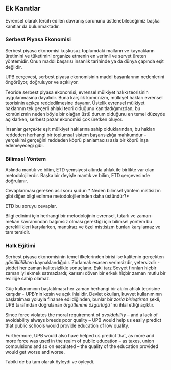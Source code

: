 ## Ek Kanıtlar

Evrensel olarak tercih edilen davranış sorununu üstlenebileceğimiz başka kanıtlar da bulunmaktadır.

### Serbest Piyasa Ekonomisi

Serbest piyasa ekonomisi kuşkusuz toplumdaki malların ve kaynakların üretimini ve tüketimini organize etmenin en verimli ve servet üreten yöntemidir. Onun maddi başarısı insanlık tarihinde ya da dünya çapında eşit değildir.

UPB çerçevesi, serbest piyasa ekonomisinin maddi başarılarının nedenlerini öngörüyor, doğruluyor ve açıklıyor.

Teoride serbest piyasa ekonomisi, evrensel mülkiyet hakkı teorisinin uygulanmasına dayalıdır. Buna karşılık komünizm, mülkiyet hakları evrensel teorisinin açıkça reddedilmesine dayanır. Üstelik evrensel mülkiyet haklarının tek geçerli ahlaki teori olduğunu kanıtladığımızdan, bu komünizmin neden böyle bir olağan üstü durum olduğunu en temel düzeyde açıklarken, serbest pazar ekonomisi çok üretken oluyor.

İnsanlar *gerçekte* eşit mülkiyet haklarına sahip olduklarından, bu hakları reddeden herhangi bir toplumsal sistem başarısızlığa mahkumdur – yerçekimi gerçeğini reddeden köprü planlamacısı asla bir köprü inşa edemeyeceği gibi.

### Bilimsel Yöntem

Aslında mantık ve bilim, ETD şemsiyesi altında ahlak ile birlikte var olan metodolojilerdir. Başka bir deyişle mantık ve bilim, ETD çerçevesinde doğrulanır.

Cevaplanması gereken asıl soru şudur: * Neden bilimsel yöntem mistisizm gibi diğer bilgi edinme metodolojilerinden daha üstündür?*

ETD bu soruyu cevaplar.

Bilgi edinimi için herhangi bir metodolojinin evrensel, tutarlı ve zaman-mekan kavramından bağımsız olması gerektiği için bilimsel yöntem bu gereklilikleri karşılarken, mantıksız ve özel mistisizm bunları karşılamaz ve tam tersidir.

### Halk Eğitimi

Serbest piyasa ekonomisinin temel ilkelerinden birisi ise kalitenin gerçekten *gönüllülükten* kaynaklandığıdır. Zorlamak esasen verimsizdir, yetersizdir - şiddet her zaman kalitesizlikle sonuçlanır. Eski tarz Sovyet fırınları hiçbir zaman iyi ekmek satmazlardı; karısını döven bir erkek hiçbir zaman mutlu bir evliliğe sahip olamaz.

Güç kullanımının başlatılması her zaman herhangi bir akılcı ahlak teorisine karşıdır - UPB'nin kesin ve açık ihlalidir. Devlet okulları, kuvvet kullanımının başlatılması yoluyla finanse edildiğinden, bunlar bir *zorla birleştirme* şekli, UPB tarafından doğrulanan *örgütlenme özgürlüğü* 'nü ihlal ettiği açıktır.

Since force violates the moral requirement of *avoidability* – and a lack of avoidability always breeds poor quality – UPB would help us easily predict that public schools would provide education of low quality.

Furthermore, UPB would also have helped us predict that, as more and more force was used in the realm of public education – as taxes, union compulsions and so on escalated – the quality of the education provided would get worse and worse.

Tabiki de bu tam olarak öyleydi ve öyleydi.